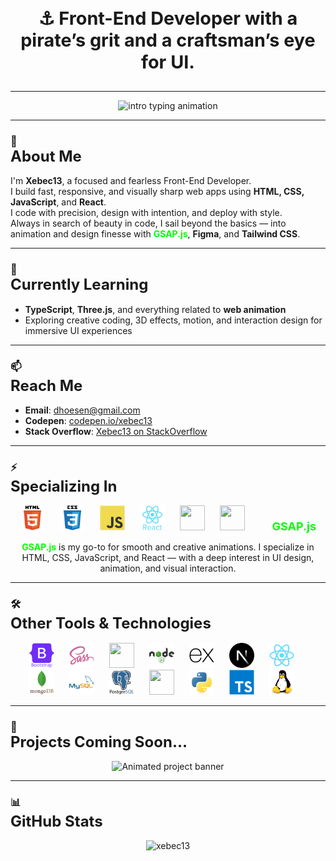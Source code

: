 <h3 align="center" style="font-size: 1.8rem;">⚓ Front-End Developer with a pirate’s grit and a craftsman’s eye for UI.</h3>

---

<p align="center">
  <img src="https://readme-typing-svg.demolab.com?font=Fira+Code&size=22&duration=2500&pause=800&color=00FF00&center=true&vCenter=true&width=600&lines=I'm+Xebec13!;Crafting+clean%2C+animated+and+responsive+UIs.;Fueled+by+React%2C+GSAP%2C+Tailwind+and+coffee." alt="intro typing animation" />
</p>

---

### 🧭 <span style="font-size: 1.5rem; display: block; text-align: left;">About Me</span>

I'm **Xebec13**, a focused and fearless Front-End Developer.  
I build fast, responsive, and visually sharp web apps using **HTML, CSS, JavaScript**, and **React**.  
I code with precision, design with intention, and deploy with style.  
Always in search of beauty in code, I sail beyond the basics — into animation and design finesse with **<span style="color:#00FF00;font-weight:bold;">GSAP.js</span>**, **Figma**, and **Tailwind CSS**.

---

### 🌱 <span style="font-size: 1.5rem; display: block; text-align: left;">Currently Learning</span>

- **TypeScript**, **Three.js**, and everything related to **web animation**  
- Exploring creative coding, 3D effects, motion, and interaction design for immersive UI experiences

---

### 📫 <span style="font-size: 1.5rem; display: block; text-align: left;">Reach Me</span>

- **Email**: dhoesen@gmail.com  
- **Codepen**: [codepen.io/xebec13](https://codepen.io/xebec13)  
- **Stack Overflow**: [Xebec13 on StackOverflow](https://stackoverflow.com/users/xebec13)

---

### ⚡ <span style="font-size: 1.5rem; display: block; text-align: left;">Specializing In</span>

<p align="center">
  <img src="https://raw.githubusercontent.com/devicons/devicon/master/icons/html5/html5-original-wordmark.svg" width="40" height="40" style="margin-right:20px;" />
  <img src="https://raw.githubusercontent.com/devicons/devicon/master/icons/css3/css3-original-wordmark.svg" width="40" height="40" style="margin-right:20px;" />
  <img src="https://raw.githubusercontent.com/devicons/devicon/master/icons/javascript/javascript-original.svg" width="40" height="40" style="margin-right:20px;" />
  <img src="https://raw.githubusercontent.com/devicons/devicon/master/icons/react/react-original-wordmark.svg" width="40" height="40" style="margin-right:20px;" />
  <img src="https://www.vectorlogo.zone/logos/tailwindcss/tailwindcss-icon.svg" width="40" height="40" style="margin-right:20px;" />
  <img src="https://www.vectorlogo.zone/logos/figma/figma-icon.svg" width="40" height="40" style="margin-right:20px;" />
  <span style="font-size:18px; margin-left:20px;"><strong style="color:#00FF00;">GSAP.js</strong></span>
</p>

<p align="center"><strong style="color:#00FF00">GSAP.js</strong> is my go-to for smooth and creative animations.  
I specialize in HTML, CSS, JavaScript, and React — with a deep interest in UI design, animation, and visual interaction.</p>

---

### 🛠️ <span style="font-size: 1.5rem; display: block; text-align: left;">Other Tools & Technologies</span>

<p align="center">
  <img src="https://raw.githubusercontent.com/devicons/devicon/master/icons/bootstrap/bootstrap-plain-wordmark.svg" width="40" height="40" style="margin-right:20px;" />
  <img src="https://raw.githubusercontent.com/devicons/devicon/master/icons/sass/sass-original.svg" width="40" height="40" style="margin-right:20px;" />
  <img src="https://www.vectorlogo.zone/logos/git-scm/git-scm-icon.svg" width="40" height="40" style="margin-right:20px;" />
  <img src="https://raw.githubusercontent.com/devicons/devicon/master/icons/nodejs/nodejs-original-wordmark.svg" width="40" height="40" style="margin-right:20px;" />
  <img src="https://raw.githubusercontent.com/devicons/devicon/master/icons/express/express-original.svg" width="40" height="40" style="margin-right:20px;" />
  <img src="https://raw.githubusercontent.com/devicons/devicon/master/icons/nextjs/nextjs-original.svg" width="40" height="40" style="margin-right:20px;" />
  <img src="https://raw.githubusercontent.com/devicons/devicon/master/icons/react/react-original.svg" width="40" height="40" style="margin-right:20px;" />
  <img src="https://raw.githubusercontent.com/devicons/devicon/master/icons/mongodb/mongodb-original-wordmark.svg" width="40" height="40" style="margin-right:20px;" />
  <img src="https://raw.githubusercontent.com/devicons/devicon/master/icons/mysql/mysql-original-wordmark.svg" width="40" height="40" style="margin-right:20px;" />
  <img src="https://raw.githubusercontent.com/devicons/devicon/master/icons/postgresql/postgresql-original-wordmark.svg" width="40" height="40" style="margin-right:20px;" />
  <img src="https://www.vectorlogo.zone/logos/sqlite/sqlite-icon.svg" width="40" height="40" style="margin-right:20px;" />
  <img src="https://raw.githubusercontent.com/devicons/devicon/master/icons/python/python-original.svg" width="40" height="40" style="margin-right:20px;" />
  <img src="https://raw.githubusercontent.com/devicons/devicon/master/icons/typescript/typescript-original.svg" width="40" height="40" style="margin-right:20px;" />
  <img src="https://raw.githubusercontent.com/devicons/devicon/master/icons/linux/linux-original.svg" width="40" height="40" style="margin-right:20px;" />
</p>

---

### 💼 <span style="font-size: 1.5rem; display: block; text-align: left;">Projects Coming Soon...</span>

<p align="center">
  <img src="https://readme-typing-svg.demolab.com?font=Fira+Code&duration=2500&pause=700&color=00FF00&center=true&width=435&lines=Future+portfolio+projects+coming+soon...;Stay+tuned...+for+interactive+UI+magic!;3D,+motion+and+GSAP-powered+creations!" alt="Animated project banner" />
</p>

---

### 📊 <span style="font-size: 1.5rem; display: block; text-align: left;">GitHub Stats</span>

<p align="center">
  <img src="https://github-readme-stats.vercel.app/api/top-langs?username=xebec13&show_icons=true&locale=en&layout=compact" alt="xebec13" style="margin-bottom:10px;" />
</p>
